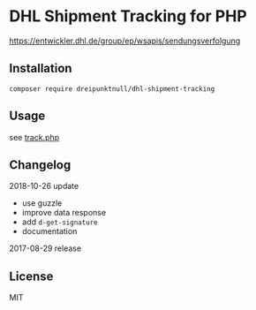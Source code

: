 # DHL Shipment Tracking for PHP

https://entwickler.dhl.de/group/ep/wsapis/sendungsverfolgung

## Installation

```
composer require dreipunktnull/dhl-shipment-tracking
```

## Usage

see [track.php](track.php)

## Changelog

2018-10-26  update
- use guzzle
- improve data response
- add `d-get-signature`
- documentation

2017-08-29  release

## License

MIT
